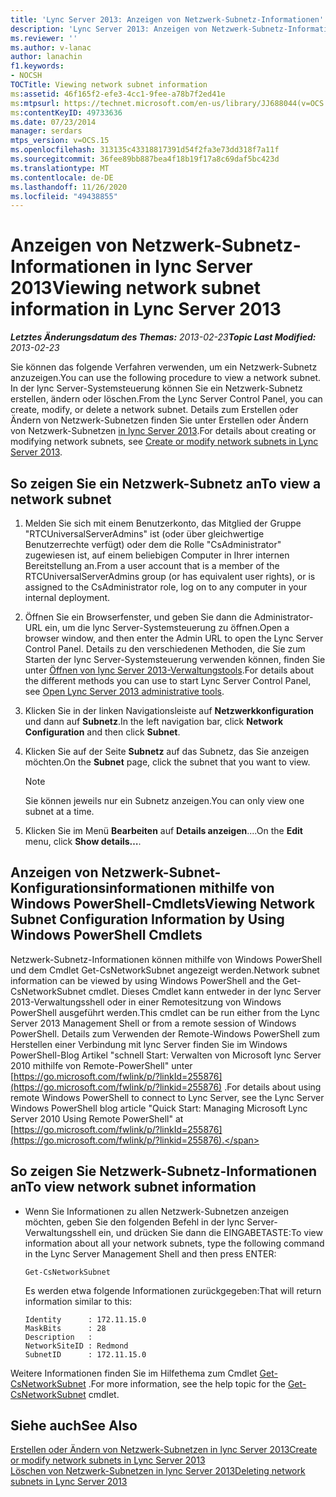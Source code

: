 ```yaml
---
title: 'Lync Server 2013: Anzeigen von Netzwerk-Subnetz-Informationen'
description: 'Lync Server 2013: Anzeigen von Netzwerk-Subnetz-Informationen.'
ms.reviewer: ''
ms.author: v-lanac
author: lanachin
f1.keywords:
- NOCSH
TOCTitle: Viewing network subnet information
ms:assetid: 46f165f2-efe3-4cc1-9fee-a78b7f2ed41e
ms:mtpsurl: https://technet.microsoft.com/en-us/library/JJ688044(v=OCS.15)
ms:contentKeyID: 49733636
ms.date: 07/23/2014
manager: serdars
mtps_version: v=OCS.15
ms.openlocfilehash: 313135c43318817391d54f2fa3e73dd318f7a11f
ms.sourcegitcommit: 36fee89bb887bea4f18b19f17a8c69daf5bc423d
ms.translationtype: MT
ms.contentlocale: de-DE
ms.lasthandoff: 11/26/2020
ms.locfileid: "49438855"
---
```

# <a name="viewing-network-subnet-information-in-lync-server-2013"></a><span data-ttu-id="ad91b-103">Anzeigen von Netzwerk-Subnetz-Informationen in lync Server 2013</span><span class="sxs-lookup"><span data-stu-id="ad91b-103">Viewing network subnet information in Lync Server 2013</span></span>

<div data-xmlns="http://www.w3.org/1999/xhtml">

<div class="topic" data-xmlns="http://www.w3.org/1999/xhtml" data-msxsl="urn:schemas-microsoft-com:xslt" data-cs="https://msdn.microsoft.com/">

<div data-asp="https://msdn2.microsoft.com/asp">



</div>

<div id="mainSection">

<div id="mainBody"><span data-ttu-id="ad91b-104">

<span> </span></span><span class="sxs-lookup"><span data-stu-id="ad91b-104">

<span> </span></span></span>

<span data-ttu-id="ad91b-105">_**Letztes Änderungsdatum des Themas:** 2013-02-23_</span><span class="sxs-lookup"><span data-stu-id="ad91b-105">_**Topic Last Modified:** 2013-02-23_</span></span>

<span data-ttu-id="ad91b-106">Sie können das folgende Verfahren verwenden, um ein Netzwerk-Subnetz anzuzeigen.</span><span class="sxs-lookup"><span data-stu-id="ad91b-106">You can use the following procedure to view a network subnet.</span></span> <span data-ttu-id="ad91b-107">In der lync Server-Systemsteuerung können Sie ein Netzwerk-Subnetz erstellen, ändern oder löschen.</span><span class="sxs-lookup"><span data-stu-id="ad91b-107">From the Lync Server Control Panel, you can create, modify, or delete a network subnet.</span></span> <span data-ttu-id="ad91b-108">Details zum Erstellen oder Ändern von Netzwerk-Subnetzen finden Sie unter Erstellen oder Ändern von Netzwerk-Subnetzen [in lync Server 2013](lync-server-2013-create-or-modify-network-subnets.md).</span><span class="sxs-lookup"><span data-stu-id="ad91b-108">For details about creating or modifying network subnets, see [Create or modify network subnets in Lync Server 2013](lync-server-2013-create-or-modify-network-subnets.md).</span></span>

<div>

## <a name="to-view-a-network-subnet"></a><span data-ttu-id="ad91b-109">So zeigen Sie ein Netzwerk-Subnetz an</span><span class="sxs-lookup"><span data-stu-id="ad91b-109">To view a network subnet</span></span>

1.  <span data-ttu-id="ad91b-110">Melden Sie sich mit einem Benutzerkonto, das Mitglied der Gruppe "RTCUniversalServerAdmins" ist (oder über gleichwertige Benutzerrechte verfügt) oder dem die Rolle "CsAdministrator" zugewiesen ist, auf einem beliebigen Computer in Ihrer internen Bereitstellung an.</span><span class="sxs-lookup"><span data-stu-id="ad91b-110">From a user account that is a member of the RTCUniversalServerAdmins group (or has equivalent user rights), or is assigned to the CsAdministrator role, log on to any computer in your internal deployment.</span></span>

2.  <span data-ttu-id="ad91b-111">Öffnen Sie ein Browserfenster, und geben Sie dann die Administrator-URL ein, um die lync Server-Systemsteuerung zu öffnen.</span><span class="sxs-lookup"><span data-stu-id="ad91b-111">Open a browser window, and then enter the Admin URL to open the Lync Server Control Panel.</span></span> <span data-ttu-id="ad91b-112">Details zu den verschiedenen Methoden, die Sie zum Starten der lync Server-Systemsteuerung verwenden können, finden Sie unter [Öffnen von lync Server 2013-Verwaltungstools](lync-server-2013-open-lync-server-administrative-tools.md).</span><span class="sxs-lookup"><span data-stu-id="ad91b-112">For details about the different methods you can use to start Lync Server Control Panel, see [Open Lync Server 2013 administrative tools](lync-server-2013-open-lync-server-administrative-tools.md).</span></span>

3.  <span data-ttu-id="ad91b-113">Klicken Sie in der linken Navigationsleiste auf **Netzwerkkonfiguration** und dann auf **Subnetz**.</span><span class="sxs-lookup"><span data-stu-id="ad91b-113">In the left navigation bar, click **Network Configuration** and then click **Subnet**.</span></span>

4.  <span data-ttu-id="ad91b-114">Klicken Sie auf der Seite **Subnetz** auf das Subnetz, das Sie anzeigen möchten.</span><span class="sxs-lookup"><span data-stu-id="ad91b-114">On the **Subnet** page, click the subnet that you want to view.</span></span>
    
    <div>
    

    > [!NOTE]  
    > <span data-ttu-id="ad91b-115">Sie können jeweils nur ein Subnetz anzeigen.</span><span class="sxs-lookup"><span data-stu-id="ad91b-115">You can only view one subnet at a time.</span></span>

    
    </div>

5.  <span data-ttu-id="ad91b-116">Klicken Sie im Menü **Bearbeiten** auf **Details anzeigen**....</span><span class="sxs-lookup"><span data-stu-id="ad91b-116">On the **Edit** menu, click **Show details…**.</span></span>

</div>

<div>

## <a name="viewing-network-subnet-configuration-information-by-using-windows-powershell-cmdlets"></a><span data-ttu-id="ad91b-117">Anzeigen von Netzwerk-Subnet-Konfigurationsinformationen mithilfe von Windows PowerShell-Cmdlets</span><span class="sxs-lookup"><span data-stu-id="ad91b-117">Viewing Network Subnet Configuration Information by Using Windows PowerShell Cmdlets</span></span>

<span data-ttu-id="ad91b-118">Netzwerk-Subnetz-Informationen können mithilfe von Windows PowerShell und dem Cmdlet Get-CsNetworkSubnet angezeigt werden.</span><span class="sxs-lookup"><span data-stu-id="ad91b-118">Network subnet information can be viewed by using Windows PowerShell and the Get-CsNetworkSubnet cmdlet.</span></span> <span data-ttu-id="ad91b-119">Dieses Cmdlet kann entweder in der lync Server 2013-Verwaltungsshell oder in einer Remotesitzung von Windows PowerShell ausgeführt werden.</span><span class="sxs-lookup"><span data-stu-id="ad91b-119">This cmdlet can be run either from the Lync Server 2013 Management Shell or from a remote session of Windows PowerShell.</span></span> <span data-ttu-id="ad91b-120">Details zum Verwenden der Remote-Windows PowerShell zum Herstellen einer Verbindung mit lync Server finden Sie im Windows PowerShell-Blog Artikel "schnell Start: Verwalten von Microsoft lync Server 2010 mithilfe von Remote-PowerShell" unter [https://go.microsoft.com/fwlink/p/?linkId=255876](https://go.microsoft.com/fwlink/p/?linkid=255876) .</span><span class="sxs-lookup"><span data-stu-id="ad91b-120">For details about using remote Windows PowerShell to connect to Lync Server, see the Lync Server Windows PowerShell blog article "Quick Start: Managing Microsoft Lync Server 2010 Using Remote PowerShell" at [https://go.microsoft.com/fwlink/p/?linkId=255876](https://go.microsoft.com/fwlink/p/?linkid=255876).</span></span>

<div>

## <a name="to-view-network-subnet-information"></a><span data-ttu-id="ad91b-121">So zeigen Sie Netzwerk-Subnetz-Informationen an</span><span class="sxs-lookup"><span data-stu-id="ad91b-121">To view network subnet information</span></span>

  - <span data-ttu-id="ad91b-122">Wenn Sie Informationen zu allen Netzwerk-Subnetzen anzeigen möchten, geben Sie den folgenden Befehl in der lync Server-Verwaltungsshell ein, und drücken Sie dann die EINGABETASTE:</span><span class="sxs-lookup"><span data-stu-id="ad91b-122">To view information about all your network subnets, type the following command in the Lync Server Management Shell and then press ENTER:</span></span>
    
        Get-CsNetworkSubnet
    
    <span data-ttu-id="ad91b-123">Es werden etwa folgende Informationen zurückgegeben:</span><span class="sxs-lookup"><span data-stu-id="ad91b-123">That will return information similar to this:</span></span>
    
        Identity      : 172.11.15.0
        MaskBits      : 28
        Description   :
        NetworkSiteID : Redmond
        SubnetID      : 172.11.15.0

</div>

<span data-ttu-id="ad91b-124">Weitere Informationen finden Sie im Hilfethema zum Cmdlet [Get-CsNetworkSubnet](https://docs.microsoft.com/powershell/module/skype/Get-CsNetworkSubnet) .</span><span class="sxs-lookup"><span data-stu-id="ad91b-124">For more information, see the help topic for the [Get-CsNetworkSubnet](https://docs.microsoft.com/powershell/module/skype/Get-CsNetworkSubnet) cmdlet.</span></span>

</div>

<div>

## <a name="see-also"></a><span data-ttu-id="ad91b-125">Siehe auch</span><span class="sxs-lookup"><span data-stu-id="ad91b-125">See Also</span></span>


[<span data-ttu-id="ad91b-126">Erstellen oder Ändern von Netzwerk-Subnetzen in lync Server 2013</span><span class="sxs-lookup"><span data-stu-id="ad91b-126">Create or modify network subnets in Lync Server 2013</span></span>](lync-server-2013-create-or-modify-network-subnets.md)  
[<span data-ttu-id="ad91b-127">Löschen von Netzwerk-Subnetzen in lync Server 2013</span><span class="sxs-lookup"><span data-stu-id="ad91b-127">Deleting network subnets in Lync Server 2013</span></span>](lync-server-2013-deleting-network-subnets.md)  
  

<span data-ttu-id="ad91b-128"></div>

</div>

<span> </span>

</div>

</div>

</span><span class="sxs-lookup"><span data-stu-id="ad91b-128"></div>

</div>

<span> </span>

</div>

</div>

</span></span></div>

